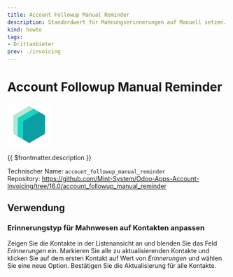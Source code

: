 ```yaml
---
title: Account Followup Manual Reminder
description: Standardwert für Mahnungserinnerungen auf Manuell setzen.
kind: howto
tags:
- Drittanbieter
prev: ./invoicing
---
```

# Account Followup Manual Reminder

![icon_oms_box](attachments/icons_odoo_mint_system.png)

{{ $frontmatter.description }}

Technischer Name: `account_followup_manual_reminder`\
Repository: <https://github.com/Mint-System/Odoo-Apps-Account-Invoicing/tree/16.0/account_followup_manual_reminder>

## Verwendung

### Erinnerungstyp für Mahnwesen auf Kontakten anpassen

Zeigen Sie die Kontakte in der Listenansicht an und blenden Sie das Feld *Erinnerungen* ein. Markieren Sie alle zu aktualisierenden Kontakte und klicken Sie auf dem ersten Kontakt auf Wert von *Erinnerungen* und wählen Sie eine neue Option. Bestätigen Sie die Aktualisierung für alle Kontakte.